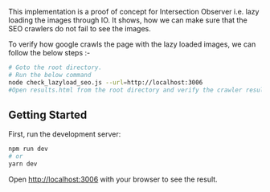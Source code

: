 This implementation is a proof of concept for Intersection Observer i.e. lazy loading the images through IO. It shows, how we can make sure that the SEO crawlers do not fail to see the images.

To verify how google crawls the page with the lazy loaded images, we can follow the below steps :- 

```bash
# Goto the root directory.
# Run the below command
node check_lazyload_seo.js --url=http://localhost:3006
#Open results.html from the root directory and verify the crawler result.
```



## Getting Started

First, run the development server:

```bash
npm run dev
# or
yarn dev
```

Open [http://localhost:3006](http://localhost:3006) with your browser to see the result.

